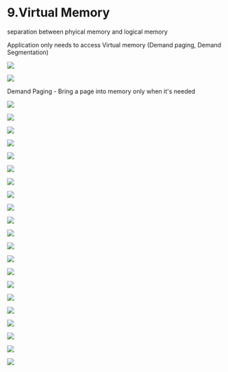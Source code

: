 # 9.Virtual Memory

separation between phyical memory and logical memory 

Application only needs to access Virtual memory \(Demand paging, Demand Segmentation\)

![](../.gitbook/assets/image%20%28105%29.png)



![](../.gitbook/assets/image%20%2890%29.png)



Demand Paging - Bring a page into memory only when it's needed

![](../.gitbook/assets/image%20%2845%29.png)

![](../.gitbook/assets/image%20%2832%29.png)

![](../.gitbook/assets/image%20%2870%29.png)

![](../.gitbook/assets/image%20%28123%29.png)

![](../.gitbook/assets/image%20%2896%29.png)

![](../.gitbook/assets/image%20%28101%29.png)

![](../.gitbook/assets/image%20%2812%29.png)



![](../.gitbook/assets/image%20%28128%29.png)



![](../.gitbook/assets/image%20%2877%29.png)

![](../.gitbook/assets/image%20%28103%29.png)

![](../.gitbook/assets/image%20%28121%29.png)

![](../.gitbook/assets/image%20%2822%29.png)

![](../.gitbook/assets/image%20%282%29.png)

![](../.gitbook/assets/image%20%2811%29.png)

![](../.gitbook/assets/image%20%2873%29.png)



![](../.gitbook/assets/image%20%28116%29.png)

![](../.gitbook/assets/image%20%2860%29.png)

![](../.gitbook/assets/image%20%2899%29.png)

![](../.gitbook/assets/image%20%2820%29.png)

![](../.gitbook/assets/image%20%2882%29.png)

![](../.gitbook/assets/image.png)

